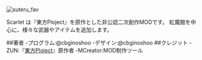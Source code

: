 ![suteru_fav](https://github.com/cbginoshoo/Scarlet/blob/data/Scarlet%20Logo.png)

Scarlet は『東方Ploject』を原作とした非公認二次創作MODです。
紅魔館を中心に、様々な武器やアイテムを追加します。


##著者
-プログラム:@cbginoshoo
-デザイン:@cbginoshoo
##クレジット
-ZUN:『[東方Ploject](https://ja.wikipedia.org/wiki/%E6%9D%B1%E6%96%B9Project"東方Ploject")』原作者
-MCreator:MOD制作ツール
